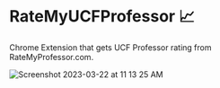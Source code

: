 # RateMyUCFProfessor 📈
Chrome Extension that gets UCF Professor rating from RateMyProfessor.com.

![Screenshot 2023-03-22 at 11 13 25 AM](https://user-images.githubusercontent.com/55728123/227055171-5db77241-2396-432e-b9d4-b07efc8c21d9.png)
